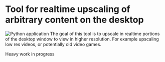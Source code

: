 # Tool for realtime upscaling of arbitrary content on the desktop

![Python application](https://github.com/kayr7/supersizeui/workflows/Python%20application/badge.svg)
The goal of this tool is to upscale in realtime portions of the desktop window to view in higher resolution.
For example upscaling low res videos, or potentially old video games.

Heavy work in progress
